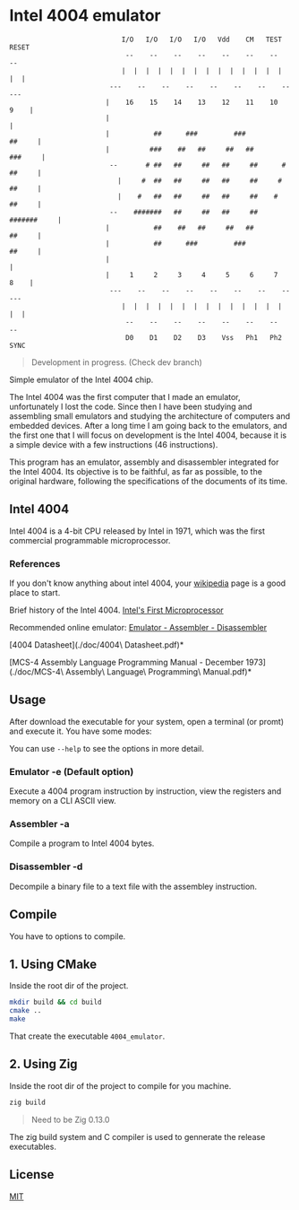 # Intel 4004 emulator
```text
                            I/O   I/O   I/O   I/O   Vdd    CM   TEST  RESET
                             --    --    --    --    --    --    --    --
                            |  |  |  |  |  |  |  |  |  |  |  |  |  |  |  |
                         ---    --    --    --    --    --    --    --    ---
                        |    16    15    14    13    12    11    10     9    |
                        |                                                    |
                        |           ##      ###         ###           ##     |
                        |          ###    ##   ##     ##   ##        ###     |
                         --       # ##   ##     ##   ##     ##      # ##     |
                           |     #  ##   ##     ##   ##     ##     #  ##     |
                           |    #   ##   ##     ##   ##     ##    #   ##     |
                         --    #######   ##     ##   ##     ##   #######     |
                        |           ##    ##   ##     ##   ##         ##     |
                        |           ##      ###         ###           ##     |
                        |                                                    |
                        |     1     2     3     4     5     6     7     8    |
                         ---    --    --    --    --    --    --    --    ---
                            |  |  |  |  |  |  |  |  |  |  |  |  |  |  |  |
                             --    --    --    --    --    --    --    --
                             D0    D1    D2    D3    Vss   Ph1   Ph2  SYNC
```

> Development in progress. (Check dev branch)

Simple emulator of the Intel 4004 chip.

The Intel 4004 was the first computer that I made an emulator, unfortunately I
lost the code. Since then I have been studying and assembling small emulators
and studying the architecture of computers and embedded devices. After a long
time I am going back to the emulators, and the first one that I will focus on
development is the Intel 4004, because it is a simple device with a few
instructions (46 instructions).


This program has an emulator, assembly and disassembler integrated for the
Intel 4004. Its objective is to be faithful, as far as possible, to the original
hardware, following the specifications of the documents of its time.

## Intel 4004

Intel 4004 is a 4-bit CPU released by Intel in 1971, which was the first
commercial programmable microprocessor.

### References

If you don't know anything about intel 4004, your [wikipedia](https://en.wikipedia.org/wiki/Intel_4004) page is a good place to start.

Brief history of the Intel 4004. [Intel's First Microprocessor](https://www.intel.com/content/www/us/en/history/museum-story-of-intel-4004.html)

Recommended online emulator: [Emulator - Assembler - Disassembler](http://e4004.szyc.org/)

[4004 Datasheet](./doc/4004\ Datasheet.pdf)*

[MCS-4 Assembly Language Programming Manual - December 1973](./doc/MCS-4\ Assembly\ Language\ Programming\ Manual.pdf)*

## Usage

After download the executable for your system, open a terminal (or promt) and
execute it. You have some modes:

You can use `--help` to see the options in more detail.

### Emulator -e (Default option)

Execute a 4004 program instruction by instruction, view the registers and memory
on a CLI ASCII view.

### Assembler -a

Compile a program to Intel 4004 bytes.

### Disassembler -d

Decompile a binary file to a text file with the assembley instruction.

## Compile

You have to options to compile.

## 1. Using CMake

Inside the root dir of the project.

```sh
mkdir build && cd build
cmake ..
make
```

That create the executable ```4004_emulator```.

## 2. Using Zig

Inside the root dir of the project to compile for you machine.

```sh
zig build
```

> Need to be Zig 0.13.0

The zig build system and C compiler is used to gennerate the release
executables.


## License

[MIT](./LICENSE)
